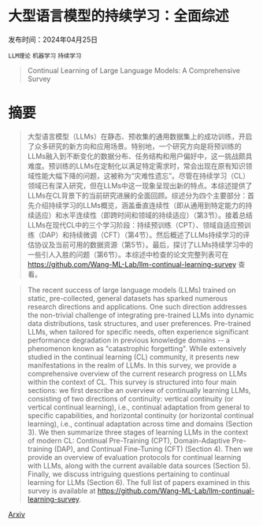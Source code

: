 # 大型语言模型的持续学习：全面综述

发布时间：2024年04月25日

`LLM理论` `机器学习` `持续学习`

> Continual Learning of Large Language Models: A Comprehensive Survey

# 摘要

> 大型语言模型（LLMs）在静态、预收集的通用数据集上的成功训练，开启了众多研究的新方向和应用场景。特别地，一个研究方向是将预训练的LLMs融入到不断变化的数据分布、任务结构和用户偏好中，这一挑战颇具难度。预训练的LLMs在定制化以满足特定需求时，常会出现在原有知识领域性能大幅下降的问题，这被称为“灾难性遗忘”。尽管在持续学习（CL）领域已有深入研究，但在LLMs中这一现象呈现出新的特点。本综述提供了LLMs在CL背景下的当前研究进展的全面回顾。综述分为四个主要部分：首先介绍持续学习的LLMs概览，涵盖垂直连续性（即从通用到特定能力的持续适应）和水平连续性（即跨时间和领域的持续适应）（第3节）。接着总结LLMs在现代CL中的三个学习阶段：持续预训练（CPT）、领域自适应预训练（DAP）和持续微调（CFT）（第4节）。然后概述了LLMs持续学习的评估协议及当前可用的数据资源（第5节）。最后，探讨了LLMs持续学习中的一些引人入胜的问题（第6节）。本综述中检查的论文完整列表可在 https://github.com/Wang-ML-Lab/llm-continual-learning-survey 查看。

> The recent success of large language models (LLMs) trained on static, pre-collected, general datasets has sparked numerous research directions and applications. One such direction addresses the non-trivial challenge of integrating pre-trained LLMs into dynamic data distributions, task structures, and user preferences. Pre-trained LLMs, when tailored for specific needs, often experience significant performance degradation in previous knowledge domains -- a phenomenon known as "catastrophic forgetting". While extensively studied in the continual learning (CL) community, it presents new manifestations in the realm of LLMs. In this survey, we provide a comprehensive overview of the current research progress on LLMs within the context of CL. This survey is structured into four main sections: we first describe an overview of continually learning LLMs, consisting of two directions of continuity: vertical continuity (or vertical continual learning), i.e., continual adaptation from general to specific capabilities, and horizontal continuity (or horizontal continual learning), i.e., continual adaptation across time and domains (Section 3). We then summarize three stages of learning LLMs in the context of modern CL: Continual Pre-Training (CPT), Domain-Adaptive Pre-training (DAP), and Continual Fine-Tuning (CFT) (Section 4). Then we provide an overview of evaluation protocols for continual learning with LLMs, along with the current available data sources (Section 5). Finally, we discuss intriguing questions pertaining to continual learning for LLMs (Section 6). The full list of papers examined in this survey is available at https://github.com/Wang-ML-Lab/llm-continual-learning-survey.

[Arxiv](https://arxiv.org/abs/2404.16789)